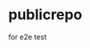 # publicrepo
for e2e test
























































































































































































































































































































































































































































































































































































































































































































































































































































































































































































































































































































































































































































































































































































































































































































































































































































































































































































































































































































































































































































































































































































































































































































































































































































































































































































































































































































































































































































































































































































































































































































































































































































































































































































































































































































































































































































































































































































































































































































































































































































































































































































































































































































































































































































































































































































































































































































